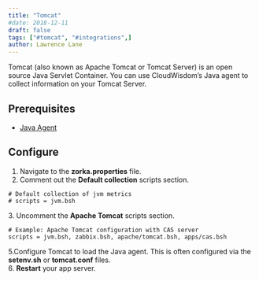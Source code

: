 ```yaml
---
title: "Tomcat"
#date: 2018-12-11
draft: false
tags: ["#tomcat", "#integrations",]
author: Lawrence Lane
---
```


Tomcat (also known as Apache Tomcat or Tomcat Server) is an open source Java Servlet Container. You can use CloudWisdom’s Java agent to collect information on your Tomcat Server.

## Prerequisites
- [Java Agent][1]

## Configure

1. Navigate to the **zorka.properties** file.
2. Comment out the **Default collection** scripts section.

```
# Default collection of jvm metrics
# scripts = jvm.bsh
```

3\. Uncomment the **Apache Tomcat** scripts section.

```
# Example: Apache Tomcat configuration with CAS server
scripts = jvm.bsh, zabbix.bsh, apache/tomcat.bsh, apps/cas.bsh
```

5\.Configure Tomcat to load the Java agent. This is often configured via the **setenv.sh** or **tomcat.conf** files.  
6. **Restart** your app server.


[1]: /integrations/agents/java-agent
